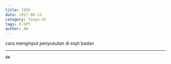 ```yaml
---
title: 1935
date: 2017-06-13
category: Tanya-SC
tags: E-SPT
author: AW
---
```


cara menginput penyusutan di espt badan

---



`AW`
